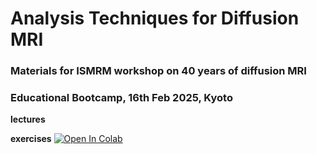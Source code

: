 # Analysis Techniques for Diffusion MRI
### Materials for ISMRM workshop on 40 years of diffusion MRI
### Educational Bootcamp, 16th Feb 2025, Kyoto

**lectures**

**exercises**
[![Open In Colab](https://colab.research.google.com/assets/colab-badge.svg)](https://colab.research.google.com/github/ethompson93/dmri_analysis_techniques/ball_and_stick.ipynb)
